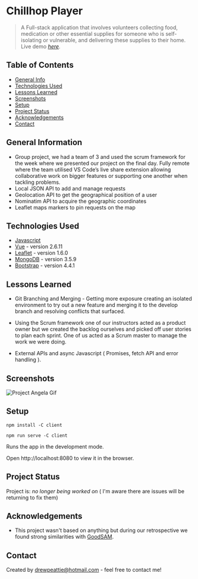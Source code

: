 # Chillhop Player
> A Full-stack application that involves volunteers collecting food, medication or other essential supplies for someone who is self-isolating or vulnerable, and delivering these supplies to their home.
> Live demo [_here_](https://boring-wozniak-c62dd8.netlify.app/#/).

## Table of Contents
* [General Info](#general-information)
* [Technologies Used](#technologies-used)
* [Lessons Learned](#Lessons-learned)
* [Screenshots](#screenshots)
* [Setup](#setup)
* [Project Status](#project-status)
* [Acknowledgements](#acknowledgements)
* [Contact](#contact)


## General Information
- Group project, we had a team of 3 and used the scrum framework for the week where we presented our project on the final day. Fully remote where the team utilised VS Code’s live share extension allowing collaborative work on bigger features or supporting one another when tackling problems.
- Local JSON API to add and manage requests
- Geolocation API to get the geographical position of a user
- Nominatim API to acquire the geographic coordinates
- Leaflet maps markers to pin requests on the map


## Technologies Used
- [Javascript](https://www.javascript.com/)
- [Vue](https://vuejs.org/) - version 2.6.11
- [Leaflet](https://leafletjs.com/) - version 1.6.0
- [MongoDB](https://www.mongodb.com/) - version 3.5.9
- [Bootstrap](https://getbootstrap.com) - version 4.4.1


## Lessons Learned
- Git Branching and Merging - Getting more exposure creating an isolated environment to try out a new feature and merging it to the develop branch and resolving conflicts that surfaced.

- Using the Scrum framework one of our instructors acted as a product owner but we created the backlog ourselves and picked off user stories to plan each sprint. One of us acted as a Scrum master to manage the work we were doing.

- External APIs and async Javascript ( Promises, fetch API and error handling ).


## Screenshots
![Project Angela Gif](COVID_App.gif)


## Setup
```
npm install -C client
```
```
npm run serve -C client
```
Runs the app in the development mode.

Open http://localhost:8080 to view it in the browser.


## Project Status
Project is: _no longer being worked on_ ( I'm aware there are issues will be returning to fix them)


## Acknowledgements

- This project wasn't based on anything but during our retrospective we found strong similarities with [GoodSAM](https://www.goodsamapp.org/).

## Contact
Created by [drewpeattie@hotmail.com](mailto:drewpeattie@hotmail.com) - feel free to contact me!


